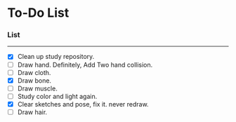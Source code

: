 # To-Do List
### List
---
- [x] Clean up study repository.
- [ ] Draw hand. Definitely, Add Two hand collision.
- [ ] Draw cloth.
- [x] Draw bone.
- [ ] Draw muscle.
- [ ] Study color and light again.
- [x] Clear sketches and pose, fix it. never redraw.
- [ ] Draw hair.